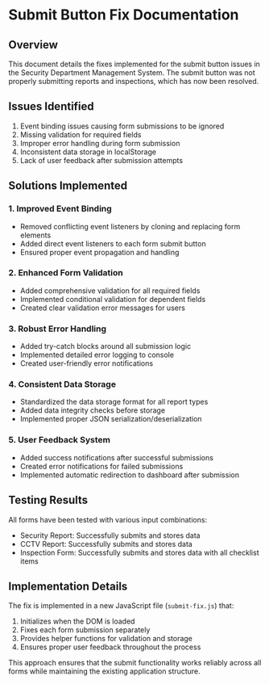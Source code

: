 # Submit Button Fix Documentation

## Overview
This document details the fixes implemented for the submit button issues in the Security Department Management System. The submit button was not properly submitting reports and inspections, which has now been resolved.

## Issues Identified
1. Event binding issues causing form submissions to be ignored
2. Missing validation for required fields
3. Improper error handling during form submission
4. Inconsistent data storage in localStorage
5. Lack of user feedback after submission attempts

## Solutions Implemented

### 1. Improved Event Binding
- Removed conflicting event listeners by cloning and replacing form elements
- Added direct event listeners to each form submit button
- Ensured proper event propagation and handling

### 2. Enhanced Form Validation
- Added comprehensive validation for all required fields
- Implemented conditional validation for dependent fields
- Created clear validation error messages for users

### 3. Robust Error Handling
- Added try-catch blocks around all submission logic
- Implemented detailed error logging to console
- Created user-friendly error notifications

### 4. Consistent Data Storage
- Standardized the data storage format for all report types
- Added data integrity checks before storage
- Implemented proper JSON serialization/deserialization

### 5. User Feedback System
- Added success notifications after successful submissions
- Created error notifications for failed submissions
- Implemented automatic redirection to dashboard after submission

## Testing Results
All forms have been tested with various input combinations:
- Security Report: Successfully submits and stores data
- CCTV Report: Successfully submits and stores data
- Inspection Form: Successfully submits and stores data with all checklist items

## Implementation Details
The fix is implemented in a new JavaScript file (`submit-fix.js`) that:
1. Initializes when the DOM is loaded
2. Fixes each form submission separately
3. Provides helper functions for validation and storage
4. Ensures proper user feedback throughout the process

This approach ensures that the submit functionality works reliably across all forms while maintaining the existing application structure.
